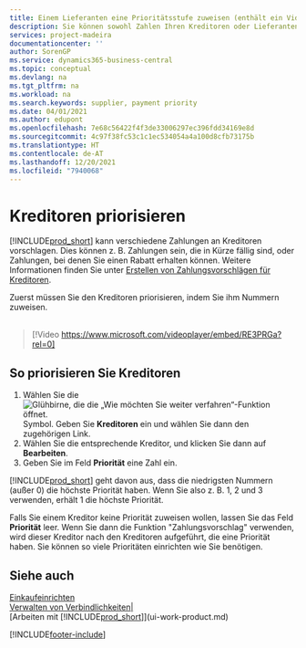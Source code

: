 ```yaml
---
title: Einem Lieferanten eine Prioritätsstufe zuweisen (enthält ein Video) | Microsoft Dokumente
description: Sie können sowohl Zahlen Ihren Kreditoren oder Lieferanten zuweisen, um sie zu priorisieren und Zahlungsvorschläge in  Business Central zu erleichtern.
services: project-madeira
documentationcenter: ''
author: SorenGP
ms.service: dynamics365-business-central
ms.topic: conceptual
ms.devlang: na
ms.tgt_pltfrm: na
ms.workload: na
ms.search.keywords: supplier, payment priority
ms.date: 04/01/2021
ms.author: edupont
ms.openlocfilehash: 7e68c56422f4f3de33006297ec396fdd34169e8d
ms.sourcegitcommit: 4c97f38fc53c1c1ec534054a4a100d8cfb73175b
ms.translationtype: HT
ms.contentlocale: de-AT
ms.lasthandoff: 12/20/2021
ms.locfileid: "7940068"
---
```

# <a name="prioritize-vendors"></a>Kreditoren priorisieren
[!INCLUDE[prod_short](includes/prod_short.md)] kann verschiedene Zahlungen an Kreditoren vorschlagen. Dies können z. B. Zahlungen sein, die in Kürze fällig sind, oder Zahlungen, bei denen Sie einen Rabatt erhalten können. Weitere Informationen finden Sie unter [Erstellen von Zahlungsvorschlägen für Kreditoren](payables-how-suggest-vendor-payments.md).

Zuerst müssen Sie den Kreditoren priorisieren, indem Sie ihm Nummern zuweisen.
<br><br>
> [!Video https://www.microsoft.com/videoplayer/embed/RE3PRGa?rel=0]

## <a name="to-prioritize-vendors"></a>So priorisieren Sie Kreditoren
1. Wählen Sie die ![Glühbirne, die die „Wie möchten Sie weiter verfahren“-Funktion öffnet.](media/ui-search/search_small.png "Tell Me-Funktion") Symbol. Geben Sie **Kreditoren** ein und wählen Sie dann den zugehörigen Link.
2. Wählen Sie die entsprechende Kreditor, und klicken Sie dann auf **Bearbeiten**.
3. Geben Sie im Feld **Priorität** eine Zahl ein.

[!INCLUDE[prod_short](includes/prod_short.md)] geht davon aus, dass die niedrigsten Nummern (außer 0) die höchste Priorität haben. Wenn Sie also z. B. 1, 2 und 3 verwenden, erhält 1 die höchste Priorität.

Falls Sie einem Kreditor keine Priorität zuweisen wollen, lassen Sie das Feld **Priorität** leer. Wenn Sie dann die Funktion "Zahlungsvorschlag" verwenden, wird dieser Kreditor nach den Kreditoren aufgeführt, die eine Priorität haben. Sie können so viele Prioritäten einrichten wie Sie benötigen.

## <a name="see-also"></a>Siehe auch
[Einkaufeinrichten](purchasing-setup-purchasing.md)  
[Verwalten von Verbindlichkeiten|](payables-manage-payables.md)  
[Arbeiten mit [!INCLUDE[prod_short](includes/prod_short.md)]](ui-work-product.md)


[!INCLUDE[footer-include](includes/footer-banner.md)]
